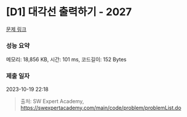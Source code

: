 # [D1] 대각선 출력하기 - 2027 

[문제 링크](https://swexpertacademy.com/main/code/problem/problemDetail.do?contestProbId=AV5QFuZ6As0DFAUq) 

### 성능 요약

메모리: 18,856 KB, 시간: 101 ms, 코드길이: 152 Bytes

### 제출 일자

2023-10-19 22:18



> 출처: SW Expert Academy, https://swexpertacademy.com/main/code/problem/problemList.do